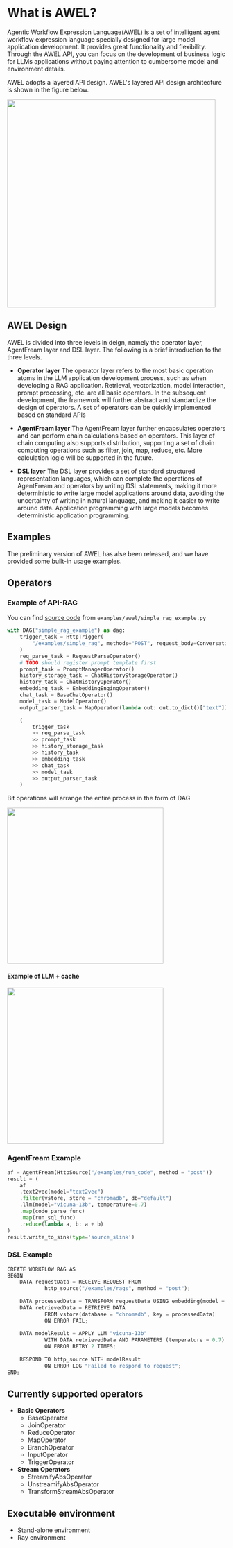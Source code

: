 # What is AWEL? 

Agentic Workflow Expression Language(AWEL) is a set of intelligent agent workflow expression language specially designed for large model application
development. It provides great functionality and flexibility. Through the AWEL API, you can focus on the development of business logic for LLMs applications
without paying attention to cumbersome model and environment details.

AWEL adopts a layered API design. AWEL's layered API design architecture is shown in the figure below.


<p align="left">
  <img src={'/img/awel.png'} width="480px"/>
</p>

## AWEL Design

AWEL is divided into three levels in deign, namely the operator layer, AgentFream layer and DSL layer. The following is a brief introduction
to the three levels.

- **Operator layer**
The operator layer refers to the most basic operation atoms in the LLM application development process, 
such as when developing a RAG application. Retrieval, vectorization, model interaction, prompt processing, etc. 
are all basic operators. In the subsequent development, the framework will further abstract and standardize the design of operators. 
A set of operators can be quickly implemented based on standard APIs

- **AgentFream layer**
The AgentFream layer further encapsulates operators and can perform chain calculations based on operators. 
This layer of chain computing also supports distribution, supporting a set of chain computing operations such as filter, join, map, reduce, etc. More calculation logic will be supported in the future.

- **DSL layer**
The DSL layer provides a set of standard structured representation languages, which can complete the operations of AgentFream and operators by writing DSL statements, making it more deterministic to write large model applications around data, avoiding the uncertainty of writing in natural language, and making it easier to write around data. Application programming with large models becomes deterministic application programming.

## Examples
The preliminary version of AWEL has alse been released, and we have provided some built-in usage examples.

## Operators

### Example of API-RAG 
You can find [source code](https://github.com/eosphoros-ai/DB-GPT/blob/main/examples/awel/simple_rag_example.py) from `examples/awel/simple_rag_example.py`
```python
with DAG("simple_rag_example") as dag:
    trigger_task = HttpTrigger(
        "/examples/simple_rag", methods="POST", request_body=ConversationVo
    )
    req_parse_task = RequestParseOperator()
    # TODO should register prompt template first
    prompt_task = PromptManagerOperator()
    history_storage_task = ChatHistoryStorageOperator()
    history_task = ChatHistoryOperator()
    embedding_task = EmbeddingEngingOperator()
    chat_task = BaseChatOperator()
    model_task = ModelOperator()
    output_parser_task = MapOperator(lambda out: out.to_dict()["text"])

    (
        trigger_task
        >> req_parse_task
        >> prompt_task
        >> history_storage_task
        >> history_task
        >> embedding_task
        >> chat_task
        >> model_task
        >> output_parser_task
    )

```
Bit operations will arrange the entire process in the form of DAG

<p align="left">
  <img src={'/img/awel_dag_flow.png'} width="360px" />
</p>

#### Example of LLM + cache

<p align="left">
  <img src={'/img/awel_cache_flow.png'} width="360px" />
</p>


###  AgentFream Example
```python
af = AgentFream(HttpSource("/examples/run_code", method = "post"))
result = (
    af
    .text2vec(model="text2vec")
    .filter(vstore, store = "chromadb", db="default")
    .llm(model="vicuna-13b", temperature=0.7)
    .map(code_parse_func)
    .map(run_sql_func)
    .reduce(lambda a, b: a + b)
)
result.write_to_sink(type='source_slink')
```

### DSL Example

``` python
CREATE WORKFLOW RAG AS
BEGIN
    DATA requestData = RECEIVE REQUEST FROM 
    		http_source("/examples/rags", method = "post");
        
    DATA processedData = TRANSFORM requestData USING embedding(model = "text2vec");
    DATA retrievedData = RETRIEVE DATA 
    		FROM vstore(database = "chromadb", key = processedData)
    		ON ERROR FAIL;
        
    DATA modelResult = APPLY LLM "vicuna-13b" 
    		WITH DATA retrievedData AND PARAMETERS (temperature = 0.7)
    		ON ERROR RETRY 2 TIMES;
        
    RESPOND TO http_source WITH modelResult
    		ON ERROR LOG "Failed to respond to request";
END;
```

## Currently supported operators
- **Basic Operators**
    - BaseOperator
    - JoinOperator
    - ReduceOperator
    - MapOperator
    - BranchOperator
    - InputOperator
    - TriggerOperator
- **Stream Operators**
    - StreamifyAbsOperator
    - UnstreamifyAbsOperator
    - TransformStreamAbsOperator

## Executable environment
- Stand-alone environment
- Ray environment



